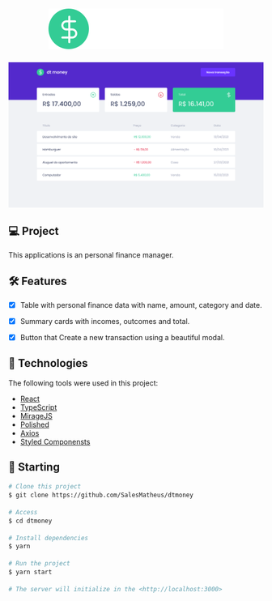 <h1 align="center">
    <img height="80" src=".github/logo.svg" alt="Dtmoney" />
</h1>

![cover](.github/inicio.png?style=flat)


## 💻 Project

This applications is an personal finance manager.



## :hammer_and_wrench: Features

-   [X] Table with personal finance data with name, amount, category and date.
-   [X] Summary cards with incomes, outcomes and total.
-   [X] Button that Create a new transaction using a beautiful modal.



## 🧪  Technologies

The following tools were used in this project:

- [React](https://pt-br.reactjs.org/)
- [TypeScript](https://www.typescriptlang.org/)
- [MirageJS](https://miragejs.com/)
- [Polished](https://polished.js.org/)
- [Axios](https://github.com/axios/axios)
- [Styled Componensts](https://styled-components.com/)



## 🚀 Starting

```bash
# Clone this project
$ git clone https://github.com/SalesMatheus/dtmoney

# Access
$ cd dtmoney

# Install dependencies
$ yarn

# Run the project
$ yarn start

# The server will initialize in the <http://localhost:3000>
```